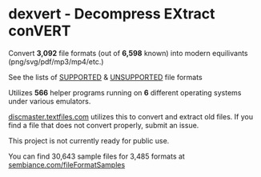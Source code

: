 # dexvert - **D**ecompress **EX**tract con**VERT**
Convert **3,092** file formats (out of **6,598** known) into modern equilivants (png/svg/pdf/mp3/mp4/etc.)

See the lists of [SUPPORTED](SUPPORTED.md) & [UNSUPPORTED](UNSUPPORTED.md) file formats

Utilizes **566** helper programs running on **6** different operating systems under various emulators.

[discmaster.textfiles.com](http://discmaster.textfiles.com/) utilizes this to convert and extract old files. If you find a file that does not convert properly, submit an issue.

This project is not currently ready for public use.

You can find 30,643 sample files for 3,485 formats at [sembiance.com/fileFormatSamples](https://sembiance.com/fileFormatSamples/)
